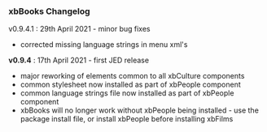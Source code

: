 ### xbBooks Changelog

v0.9.4.1 : 29th April 2021 - minor bug fixes 
 - corrected missing language strings in menu xml's

**v0.9.4**   : 17th April 2021 - first JED release
 - major reworking of elements common to all xbCulture components
 - common stylesheet now installed as part of xbPeople component
 - common language strings file now installed as part of xbPeople component
 - xbBooks will no longer work without xbPeople being installed - use the package install file, or install xbPeople before installing xbFilms

